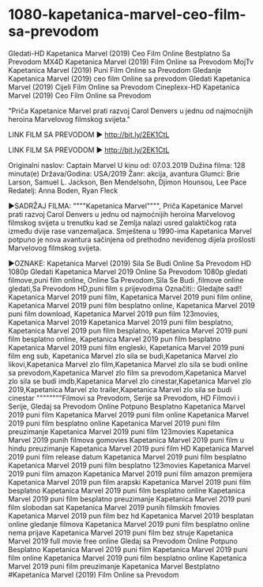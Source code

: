 # 1080-kapetanica-marvel-ceo-film-sa-prevodom
Gledati-HD Kapetanica Marvel (2019) Ceo Film Online Bestplatno Sa Prevodom
MX4D Kapetanica Marvel (2019) Film Online sa Prevodom
MojTv Kapetanica Marvel (2019) Puni Film Online sa Prevodom
Gledanje Kapetanica Marvel (2019) ceo film  Online sa prevodom
Gledati Kapetanica Marvel (2019) Cijeli Film Online sa Prevodom
Cineplexx-HD Kapetanica Marvel (2019) Ceo Film Online sa Prevodom

"Priča Kapetanice Marvel prati razvoj Carol Denvers u jednu od najmoćnijih heroina Marvelovog filmskog svijeta."

LINK FILM SA PREVODOM ► http://bit.ly/2EK1CtL

LINK FILM SA PREVODOM ► http://bit.ly/2EK1CtL


Originalni naslov:	Captain Marvel
U kinu od:	07.03.2019
Dužina filma:	128 minuta(e)
Država/Godina:	USA/2019
Žanr:	akcija, avantura
Glumci:	Brie Larson, Samuel L. Jackson, Ben Mendelsohn, Djimon Hounsou, Lee Pace
Redatelj:	Anna Boden, Ryan Fleck

►SADRŽAJ FILMA:
""""Kapetanica Marvel"""", Priča Kapetanice Marvel prati razvoj Carol Denvers u jednu od najmoćnijih heroina Marvelovog filmskog svijeta u trenutku kad se Zemlja nalazi usred galaktičkog rata između dvije rase vanzemaljaca. Smještena u 1990-ima Kapetanica Marvel potpuno je nova avantura sačinjena od prethodno neviđenog dijela prošlosti Marvelovog filmskog svijeta.

►OZNAKE:
Kapetanica Marvel (2019) Sila Se Budi Online Sa Prevodom HD 1080p Gledati Kapetanica Marvel 2019 Online Sa Prevodom 1080p gledati filmove,puni film online, Online Sa Prevodom,Sila Se Budi ,filmove online gledati,Sa Prevodom HD,puni film s prijevodima Označiti:: Gledajte sad!! Kapetanica Marvel 2019 puni film, Kapetanica Marvel 2019 puni film online, Kapetanica Marvel 2019 puni film besplatno online, Kapetanica Marvel 2019 puni film download, Kapetanica Marvel 2019 pun film 123movies, Kapetanica Marvel 2019 Kapetanica Marvel 2019 puni film besplatno, Kapetanica Marvel 2019 pun film besplatno, Kapetanica Marvel 2019 puni film besplatno online, Kapetanica Marvel 2019 pun film besplatno Kapetanica Marvel 2019 puni film engleski, Kapetanica Marvel 2019 puni film eng sub, Kapetanica Marvel zlo sila se budi,Kapetanica Marvel zlo likovi,Kapetanica Marvel zlo film,Kapetanica Marvel zlo sila se budi online sa prevodom,Kapetanica Marvel zlo film sa prevodom,Kapetanica Marvel zlo sila se budi imdb,Kapetanica Marvel zlo cinestar,Kapetanica Marvel zlo 2019,Kapetanica Marvel zlo trailer,Kapetanica Marvel zlo sila se budi cinestar """"""""Filmovi sa Prevodom, Serije sa Prevodom, HD Filmovi i Serije, Gledaj sa Prevodom Online Potpuno Besplatno Kapetanica Marvel 2019 puni film Kapetanica Marvel 2019 puni film online Kapetanica Marvel 2019 puni film besplatno online Kapetanica Marvel 2019 puni film preuzimanje Kapetanica Marvel 2019 puni film 123movies Kapetanica Marvel 2019 punih filmova gomovies Kapetanica Marvel 2019 puni film u hindu preuzimanje Kapetanica Marvel 2019 puni film HD Kapetanica Marvel 2019 puni film release datum Kapetanica Marvel 2019 puni film besplatno Kapetanica Marvel 2019 puni film besplatno 123movies Kapetanica Marvel 2019 puni film amazon Kapetanica Marvel 2019 puni film amazon premijera Kapetanica Marvel 2019 pun film arapski Kapetanica Marvel 2019 puni film besplatno Kapetanica Marvel 2019 puni film besplatno online Kapetanica Marvel 2019 puni film besplatno preuzimanje Kapetanica Marvel 2019 puni film slobodan sat Kapetanica Marvel 2019 punih filmskih fmovies Kapetanica Marvel 2019 pun film bez hd Kapetanica Marvel 2019 besplatan online gledanje filmova Kapetanica Marvel 2019 puni film besplatno online nema prijave Kapetanica Marvel 2019 puni film bez struje Kapetanica Marvel 2019 full movie free online Gledaj sa Prevodom Online Potpuno Besplatno Kapetanica Marvel 2019 puni film Kapetanica Marvel 2019 puni film online Kapetanica Marvel 2019 puni film besplatno online Kapetanica Marvel 2019 puni film preuzimanje Kapetanica Marvel Bestplatno
#Kapetanica Marvel (2019) Film Online sa Prevodom
